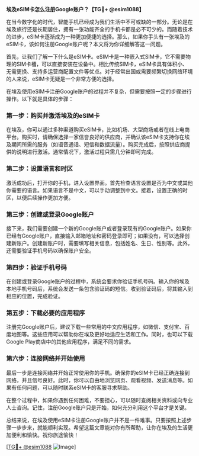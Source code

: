**埃及eSIM卡怎么注册Google账户？【TG💪+ @esim1088】**

在当今数字化的时代，智能手机已经成为我们生活中不可或缺的一部分。无论是在埃及旅行还是长期居住，拥有一张功能齐全的手机卡都是必不可少的。而随着技术的进步，eSIM卡逐渐成为一种更加便捷的选择。那么，如果你手头有一张埃及的eSIM卡，该如何注册Google账户呢？本文将为你详细解答这一问题。

首先，让我们了解一下什么是eSIM卡。eSIM卡是一种嵌入式SIM卡，它不需要物理的SIM卡槽，可以直接安装在设备中。相比传统SIM卡，eSIM卡具有体积小、无需更换、支持多运营商配置文件等优点。对于经常出国或需要频繁切换网络环境的人来说，eSIM卡无疑是一个非常方便的选择。

在埃及使用eSIM卡注册Google账户的过程并不复杂，但需要按照一定的步骤进行操作。以下就是具体的步骤：

### 第一步：购买并激活埃及的eSIM卡

在埃及，你可以通过多种渠道购买eSIM卡，比如机场、大型商场或者在线上电商平台。购买时，请确保选择一家信誉良好的供应商，并确认该eSIM卡支持你在埃及期间所需的服务（如语音通话、短信和数据流量）。购买完成后，按照供应商提供的说明进行激活。通常情况下，激活过程只需几分钟即可完成。

### 第二步：设置语言和时区

激活成功后，打开你的手机，进入设置界面。首先检查语言设置是否为中文或其他你需要的语言。如果语言不是中文，可以手动调整到中文。接着，设置正确的时区，以便后续操作更加方便。

### 第三步：创建或登录Google账户

接下来，我们需要创建一个新的Google账户或者登录现有的Google账户。如果你已经有Google账户，直接输入邮箱地址和密码登录即可；如果没有，可以选择创建新账户。创建新账户时，需要填写相关信息，包括姓名、生日、性别等。此外，还需要验证手机号码以确保账户安全。

### 第四步：验证手机号码

在创建或登录Google账户的过程中，系统会要求你验证手机号码。输入你的埃及本地手机号码后，系统会发送一条包含验证码的短信。收到验证码后，将其输入到相应的位置，完成验证。

### 第五步：下载必要的应用程序

注册完Google账户后，建议下载一些常用的中文应用程序，如微信、支付宝、百度地图等。这些应用可以帮助你在埃及更好地适应生活和工作。同时，也可以下载Google Play商店中的其他应用程序，满足不同的需求。

### 第六步：连接网络并开始使用

最后一步是连接网络并开始正常使用你的手机。确保你的eSIM卡已经正确连接到网络，并且信号良好。此时，你可以自由地浏览网页、观看视频、发送消息等。如果有任何问题，可以随时联系eSIM卡的客服寻求帮助。

在整个过程中，如果你遇到任何困难，不要担心，可以随时查阅相关资料或向专业人士咨询。记住，注册Google账户只是开始，如何充分利用这个平台才是关键。

总结来说，在埃及使用eSIM卡注册Google账户并不是一件难事。只要按照上述步骤一步步来，就能顺利实现。希望这篇文章能对你有所帮助，让你在埃及的生活更加便利和愉快。祝你旅途愉快！

[[TG💪+ @esim1088](https://t.me/s/esim1088) ![Image](https://i.postimg.cc/4NQfJmqS/Snipaste-2025-05-13-00-14-12.png)]